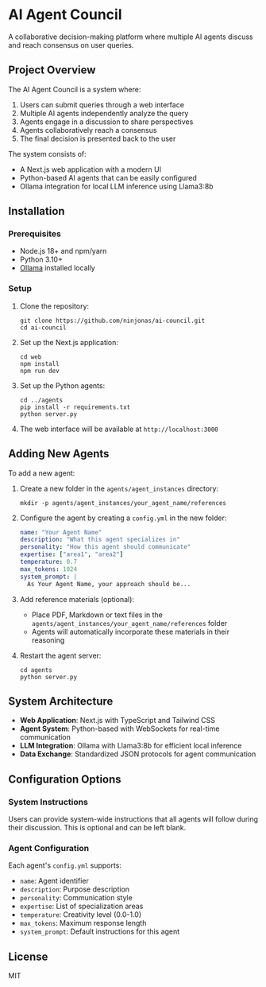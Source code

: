 # AI Agent Council

A collaborative decision-making platform where multiple AI agents discuss and reach consensus on user queries.

## Project Overview

The AI Agent Council is a system where:

1. Users can submit queries through a web interface
2. Multiple AI agents independently analyze the query
3. Agents engage in a discussion to share perspectives
4. Agents collaboratively reach a consensus
5. The final decision is presented back to the user

The system consists of:
- A Next.js web application with a modern UI
- Python-based AI agents that can be easily configured
- Ollama integration for local LLM inference using Llama3:8b

## Installation

### Prerequisites

- Node.js 18+ and npm/yarn
- Python 3.10+
- [Ollama](https://ollama.com/) installed locally

### Setup

1. Clone the repository:
   ```
   git clone https://github.com/ninjonas/ai-council.git
   cd ai-council
   ```

2. Set up the Next.js application:
   ```
   cd web
   npm install
   npm run dev
   ```

3. Set up the Python agents:
   ```
   cd ../agents
   pip install -r requirements.txt
   python server.py
   ```

4. The web interface will be available at `http://localhost:3000`

## Adding New Agents

To add a new agent:

1. Create a new folder in the `agents/agent_instances` directory:
   ```
   mkdir -p agents/agent_instances/your_agent_name/references
   ```

2. Configure the agent by creating a `config.yml` in the new folder:
   ```yaml
   name: "Your Agent Name"
   description: "What this agent specializes in"
   personality: "How this agent should communicate"
   expertise: ["area1", "area2"]
   temperature: 0.7
   max_tokens: 1024
   system_prompt: |
     As Your Agent Name, your approach should be...
   ```

3. Add reference materials (optional):
   - Place PDF, Markdown or text files in the `agents/agent_instances/your_agent_name/references` folder
   - Agents will automatically incorporate these materials in their reasoning

4. Restart the agent server:
   ```
   cd agents
   python server.py
   ```

## System Architecture

- **Web Application**: Next.js with TypeScript and Tailwind CSS
- **Agent System**: Python-based with WebSockets for real-time communication
- **LLM Integration**: Ollama with Llama3:8b for efficient local inference
- **Data Exchange**: Standardized JSON protocols for agent communication

## Configuration Options

### System Instructions

Users can provide system-wide instructions that all agents will follow during their discussion. This is optional and can be left blank.

### Agent Configuration

Each agent's `config.yml` supports:

- `name`: Agent identifier
- `description`: Purpose description
- `personality`: Communication style 
- `expertise`: List of specialization areas
- `temperature`: Creativity level (0.0-1.0)
- `max_tokens`: Maximum response length
- `system_prompt`: Default instructions for this agent

## License

MIT
